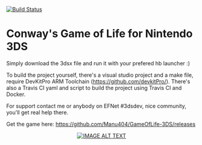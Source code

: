 [![Build Status](https://travis-ci.org/Manu404/GameOfLife-3DS.svg?branch=master)](https://travis-ci.org/Manu404/GameOfLife-3DS)

# Conway's Game of Life for Nintendo 3DS

Simply download the 3dsx file and run it with your prefered hb launcher :)

To build the project yourself, there's a visual studio project and a make file, require DevKitPro ARM Toolchain (https://github.com/devkitPro/). There's also a Travis CI yaml and script to build the project using Travis CI and Docker.

For support contact me or anybody on EFNet #3dsdev, nice community, you'll get real help there.

Get the game here: https://github.com/Manu404/GameOfLife-3DS/releases

<div align="center">
  <a href="https://www.youtube.com/watch?v=rr_4TlechJE&feature=youtu.beE"><img src="https://img.youtube.com/vi/rr_4TlechJE/0.jpg" alt="IMAGE ALT TEXT"></a>
</div>
